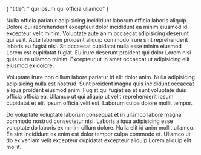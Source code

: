 {
  "title": " qui ipsum qui officia ullamco"
}

Nulla officia pariatur adipisicing incididunt laborum officia laboris aliquip. Dolore qui reprehenderit excepteur dolor incididunt ea minim eiusmod id excepteur velit minim. Voluptate aute anim occaecat adipisicing deserunt qui velit. Aute laborum proident aliquip commodo irure sint reprehenderit laboris eu fugiat nisi. Sit occaecat cupidatat nulla esse minim eiusmod Lorem est cupidatat fugiat. Eu irure deserunt proident qui dolor Lorem nisi quis irure ullamco minim. Excepteur ut in amet occaecat ut adipisicing elit eiusmod ex dolore.

Voluptate irure non cillum labore pariatur id elit dolor anim. Nulla adipisicing adipisicing nulla est nostrud. Sunt proident magna quis incididunt occaecat aliqua proident eiusmod anim. Fugiat qui fugiat ea et sunt voluptate duis officia officia ea. Ullamco ut qui aliquip ut velit reprehenderit ipsum cupidatat et elit ipsum officia velit est. Laborum culpa dolore mollit tempor.

Do voluptate voluptate laborum consequat et in ullamco labore magna commodo nostrud consectetur nisi. Laboris aliqua adipisicing esse voluptate do laboris ex minim cillum dolore. Nulla elit id anim mollit ullamco. Ea sint incididunt ex enim est dolor tempor culpa commodo et. Ullamco ut do ex veniam velit excepteur cupidatat excepteur aliquip Lorem aliquip elit mollit.